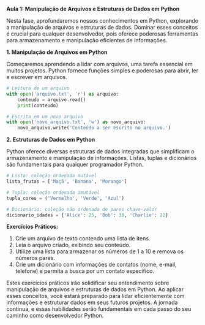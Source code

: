 **Aula 1: Manipulação de Arquivos e Estruturas de Dados em Python**

Nesta fase, aprofundaremos nossos conhecimentos em Python, explorando a manipulação de arquivos e estruturas de dados. Dominar esses conceitos é crucial para qualquer desenvolvedor, pois oferece poderosas ferramentas para armazenamento e manipulação eficientes de informações.

**1. Manipulação de Arquivos em Python**

Começaremos aprendendo a lidar com arquivos, uma tarefa essencial em muitos projetos. Python fornece funções simples e poderosas para abrir, ler e escrever em arquivos.

```python
# Leitura de um arquivo
with open('arquivo.txt', 'r') as arquivo:
    conteudo = arquivo.read()
    print(conteudo)

# Escrita em um novo arquivo
with open('novo_arquivo.txt', 'w') as novo_arquivo:
    novo_arquivo.write('Conteúdo a ser escrito no arquivo.')
```

**2. Estruturas de Dados em Python**

Python oferece diversas estruturas de dados integradas que simplificam o armazenamento e manipulação de informações. Listas, tuplas e dicionários são fundamentais para qualquer programador Python.

```python
# Lista: coleção ordenada mutável
lista_frutas = ['Maçã', 'Banana', 'Morango']

# Tupla: coleção ordenada imutável
tupla_cores = ('Vermelho', 'Verde', 'Azul')

# Dicionário: coleção não ordenada de pares chave-valor
dicionario_idades = {'Alice': 25, 'Bob': 30, 'Charlie': 22}
```

**Exercícios Práticos:**

1. Crie um arquivo de texto contendo uma lista de itens.
2. Leia o arquivo criado, exibindo seu conteúdo.
3. Utilize uma lista para armazenar os números de 1 a 10 e remova os números pares.
4. Crie um dicionário com informações de contatos (nome, e-mail, telefone) e permita a busca por um contato específico.

Estes exercícios práticos irão solidificar seu entendimento sobre manipulação de arquivos e estruturas de dados em Python. Ao aplicar esses conceitos, você estará preparado para lidar eficientemente com informações e estruturar dados em seus futuros projetos. A jornada continua, e essas habilidades serão fundamentais em cada passo do seu caminho como desenvolvedor Python.